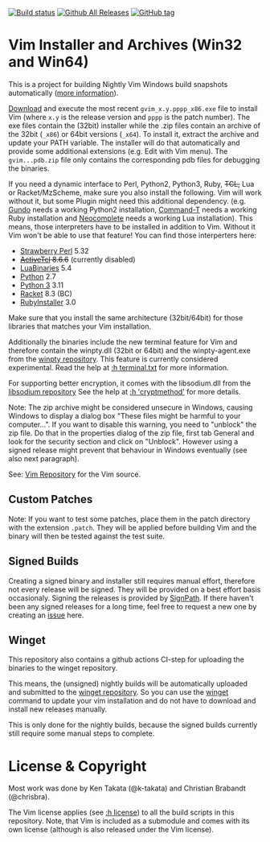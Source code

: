 [![Build status](https://ci.appveyor.com/api/projects/status/0x8kevh62dkdt7mu?svg=true)](https://ci.appveyor.com/project/chrisbra/vim-win32-installer)
[![Github All Releases](https://img.shields.io/github/downloads/vim/vim-win32-installer/total.svg?maxAge=2592000)](https://github.com/vim/vim-win32-installer/releases)
[![GitHub tag](https://img.shields.io/github/tag/vim/vim-win32-installer.svg?maxAge=2592000)](https://github.com/vim/vim-win32-installer)


# Vim Installer and Archives (Win32 and Win64)

This is a project for building Nightly Vim Windows build snapshots
automatically ([more information](https://vim.fandom.com/wiki/Where_to_download_Vim)).

[Download](https://github.com/vim/vim-win32-installer/releases/latest) and execute the
most recent `gvim_x.y.pppp_x86.exe` file to install Vim (where `x.y` is the
release version and `pppp` is the patch number). The exe files contain the
(32bit) installer while the .zip files contain an archive of the 32bit (`_x86`)
or 64bit versions (`_x64`). To install it, extract the archive and update your
PATH variable. The installer will do that automatically and provide some
additional extensions (e.g. Edit with Vim menu).
The `gvim...pdb.zip` file only contains the corresponding pdb files for debugging the binaries.

If you need a dynamic interface to Perl, Python2, Python3, Ruby, <del>TCL,</del> Lua or
Racket/MzScheme, make sure you also install the following. Vim will work
without it, but some Plugin might need this additional dependency. (e.g.
[Gundo](https://github.com/sjl/gundo.vim) needs a working Python2 installation,
[Command-T](https://github.com/wincent/command-t) needs a working Ruby
installation and [Neocomplete](https://github.com/Shougo/neocomplete.vim) needs
a working Lua installation). This means, those interpreters have to be
installed in addition to Vim. Without it Vim won't be able to use that feature!
You can find those interperters here:

* [Strawberry Perl](http://strawberryperl.com/) 5.32
* <del>[ActiveTcl](http://www.activestate.com/activetcl/downloads) 8.6.6</del> (currently disabled)
* [LuaBinaries](http://luabinaries.sourceforge.net/download.html) 5.4
* [Python](https://www.python.org/downloads/) 2.7
* [Python 3](https://www.python.org/downloads/) 3.11
* [Racket](https://download.racket-lang.org/) 8.3 (BC)
* [RubyInstaller](http://rubyinstaller.org/downloads/) 3.0

Make sure that you install the same architecture (32bit/64bit) for those
libraries that matches your Vim installation.

Additionally the binaries include the new terminal feature for Vim and
therefore contain the winpty.dll (32bit or 64bit) and the winpty-agent.exe from
the [winpty repository](https://github.com/rprichard/winpty). This feature is
currently considered experimental. Read the help at [:h
terminal.txt](http://vimhelp.appspot.com/terminal.txt.html) for more
information.

For supporting better encryption, it comes with the libsodium.dll from the
[libsodium repository](https://github.com/jedisct1/libsodium/releases/1.0.18-RELEASE)
See the help at [:h 'cryptmethod'](https://vimhelp.org/options.txt.html#%27cryptmethod%27)
for more details.

Note: The zip archive might be considered unsecure in Windows, causing Windows
to display a dialog box "These files might be harmful to your computer...". If
you want to disable this warning, you need to "unblock" the zip file. Do that
in the properties dialog of the zip file, first tab General and look for the
security section and click on "Unblock". However using a signed release might
prevent that behaviour in Windows eventually (see also next paragraph).

See: [Vim Repository](https://github.com/vim/vim) for the Vim source.

## Custom Patches
Note: If you want to test some patches, place them in the patch directory with
the extension `.patch`. They will be applied before building Vim and the binary
will then be tested against the test suite.

## Signed Builds
Creating a signed binary and installer still requires manual effort, therefore
not every release will be signed. They will be provided on a best effort basis
occasionaly. Signing the releases is provided by
[SignPath](https://about.signpath.io/). If there haven't been any signed
releases for a long time, feel free to request a new one by creating an
[issue](https://github.com/vim/vim-win32-installer/issues) here.

## Winget 
This repository also contains a github actions CI-step for uploading the
binaries to the winget repository.

This means, the (unsigned) nightly builds will be automatically uploaded and
submitted to the [winget repository](https://github.com/microsoft/winget-pkgs/).
So you can use the
[winget](https://docs.microsoft.com/en-us/windows/package-manager/winget/)
command to update your vim installation and do not have to download and
install new releases manually.

This is only done for the nightly builds, because the signed builds currently
still require some manual steps to complete.

# License & Copyright

Most work was done by Ken Takata (@k-takata) and Christian Brabandt (@chrisbra).

The Vim license applies (see [:h
license](http://vimhelp.appspot.com/uganda.txt.html#license)) to all the build
scripts in this repository. Note, that Vim is included as a submodule and comes
with its own license (although is also released under the Vim license).
